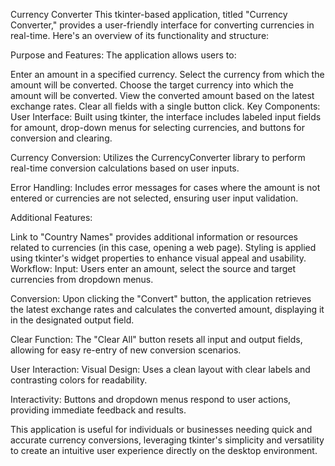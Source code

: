 Currency Converter
This tkinter-based application, titled "Currency Converter," provides a user-friendly interface for converting currencies in real-time. Here's an overview of its functionality and structure:

Purpose and Features:
The application allows users to:

Enter an amount in a specified currency.
Select the currency from which the amount will be converted.
Choose the target currency into which the amount will be converted.
View the converted amount based on the latest exchange rates.
Clear all fields with a single button click.
Key Components:
User Interface: Built using tkinter, the interface includes labeled input fields for amount, drop-down menus for selecting currencies, and buttons for conversion and clearing.

Currency Conversion: Utilizes the CurrencyConverter library to perform real-time conversion calculations based on user inputs.

Error Handling: Includes error messages for cases where the amount is not entered or currencies are not selected, ensuring user input validation.

Additional Features:

Link to "Country Names" provides additional information or resources related to currencies (in this case, opening a web page).
Styling is applied using tkinter's widget properties to enhance visual appeal and usability.
Workflow:
Input: Users enter an amount, select the source and target currencies from dropdown menus.

Conversion: Upon clicking the "Convert" button, the application retrieves the latest exchange rates and calculates the converted amount, displaying it in the designated output field.

Clear Function: The "Clear All" button resets all input and output fields, allowing for easy re-entry of new conversion scenarios.

User Interaction:
Visual Design: Uses a clean layout with clear labels and contrasting colors for readability.

Interactivity: Buttons and dropdown menus respond to user actions, providing immediate feedback and results.

This application is useful for individuals or businesses needing quick and accurate currency conversions, leveraging tkinter's simplicity and versatility to create an intuitive user experience directly on the desktop environment.
